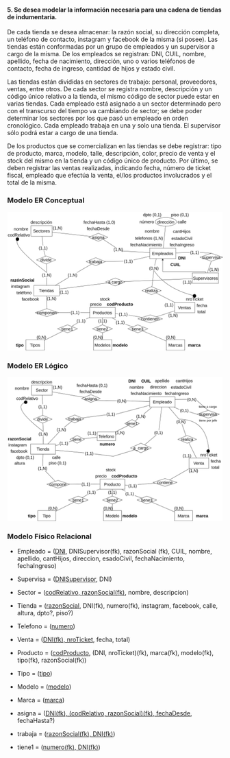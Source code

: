 #### 5. Se desea modelar la información necesaria para una cadena de tiendas de indumentaria. 

De cada tienda se desea almacenar: la razón social, su dirección completa, un teléfono de contacto, instagram y facebook de la misma (si posee). Las tiendas están conformadas por un grupo de empleados y un supervisor a cargo de la misma. De los empleados se registran: DNI, CUIL, nombre, apellido, fecha de nacimiento, dirección, uno o varios teléfonos de contacto, fecha de ingreso, cantidad de hijos y estado civil.

Las tiendas están divididas en sectores de trabajo: personal, proveedores, ventas, entre otros. De cada sector se registra nombre, descripción y un código único relativo a la tienda, el mismo código de sector puede estar en varias tiendas. Cada empleado está asignado a un sector determinado pero con el transcurso del tiempo va cambiando de
sector; se debe poder determinar los sectores por los que pasó un empleado en orden cronológico. Cada empleado trabaja en una y solo una tienda. El supervisor sólo podrá estar a cargo de una tienda.

De los productos que se comercializan en las tiendas se debe registrar: tipo de producto, marca, modelo, talle, descripción, color, precio de venta y el stock del mismo en la tienda y un código único de producto. Por último, se deben registrar las ventas realizadas, indicando fecha, número de ticket fiscal, empleado que efectúa la venta, el/los productos involucrados y el total de la misma.

### Modelo ER Conceptual
![ejercicio5_Conceptual](../../Practica2/Parte1/drawios-png/ejercicio05P2_Conceptual.drawio.png)

### Modelo ER Lógico
![ejercicio5_Lógico](../../Practica2/Parte1/drawios-png/ejercicio05P2_Logico.drawio.png)

### Modelo Físico Relacional

- Empleado = (<u>DNI</u>, DNISupervisor(fk), razonSocial (fk), CUIL, nombre, apellido, cantHijos, direccion, esadoCivil, fechaNacimiento, fechaIngreso)

- Supervisa = (<u>DNISupervisor</u>, DNI)

- Sector = (<u>codRelativo, razonSocial(fk)</u>, nombre, descripcion)

- Tienda = (<u>razonSocial</u>, DNI(fk), numero(fk), instagram, facebook, calle, altura, dpto?, piso?)

- Telefono = (<u>numero</u>)

- Venta = (<u>DNI(fk), nroTicket</u>, fecha, total)

- Producto = (<u>codProducto</u>, (DNI, nroTicket)(fk), marca(fk), modelo(fk), tipo(fk), razonSocial(fk))

- Tipo = (<u>tipo</u>)

- Modelo = (<u>modelo</u>)

- Marca = (<u>marca</u>)

- asigna = (<u>DNI(fk), (codRelativo, razonSocial)(fk), fechaDesde</u>, fechaHasta?)

- trabaja = (<u>razonSocial(fk), DNI(fk)</u>)

- tiene1 = (<u>numero(fk), DNI(fk)</u>)
